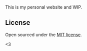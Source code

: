 This is my personal website and WIP.

## License

Open sourced under the [MIT license](LICENSE.md).

<3

